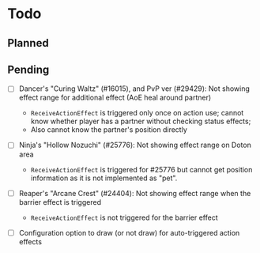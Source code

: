 ﻿# Todo

## Planned


## Pending

- [ ] Dancer's "Curing Waltz" (#16015), and PvP ver (#29429): 
  Not showing effect range for additional effect (AoE heal around partner)
    - `ReceiveActionEffect` is triggered only once on action use;
      cannot know whether player has a partner without checking status effects; 
    - Also cannot know the partner's position directly

- [ ] Ninja's "Hollow Nozuchi" (#25776): 
  Not showing effect range on Doton area
    - `ReceiveActionEffect` is triggered for #25776 but cannot get position information 
      as it is not implemented as "pet".

- [ ] Reaper's "Arcane Crest" (#24404):
  Not showing effect range when the barrier effect is triggered
    - `ReceiveActionEffect` is not triggered for the barrier effect

- [ ] Configuration option to draw (or not draw) for auto-triggered action effects
